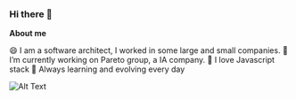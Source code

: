 ### Hi there 👋

**About me**

😄 I am a software architect, I worked in some large and small companies.
🔭 I’m currently working on Pareto group, a IA company.
💬 I love Javascript stack
🌱 Always learning and evolving every day


![Alt Text](https://i.imgur.com/5jWcXif.gif)
